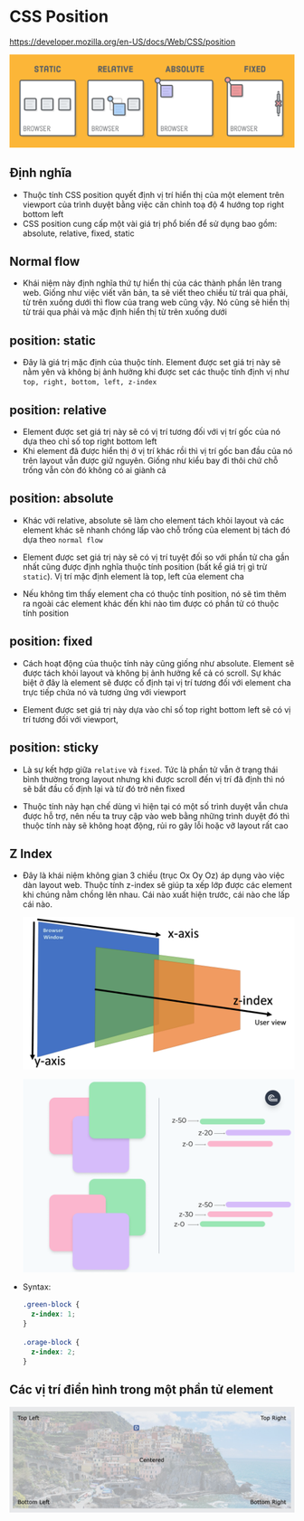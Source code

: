 # CSS Position

https://developer.mozilla.org/en-US/docs/Web/CSS/position

![](images/css-position-banner.png)

## Định nghĩa

- Thuộc tính CSS position quyết định vị trí hiển thị của một element trên viewport của trình duyệt bằng việc căn chỉnh toạ độ 4 hướng top right bottom left
- CSS position cung cấp một vài giá trị phổ biến để sử dụng bao gồm: absolute, relative, fixed, static

## Normal flow

- Khái niệm này định nghĩa thứ tự hiển thị của các thành phần lên trang web. Giống như việc viết văn bản, ta sẽ viết theo chiều từ trái qua phải, từ trên xuống dưới thì flow của trang web cũng vậy. Nó cũng sẽ hiển thị từ trái qua phải và mặc định hiển thị từ trên xuống dưới

## position: static

- Đây là giá trị mặc định của thuộc tính. Element được set giá trị này sẽ nằm yên và không bị ảnh hưởng khi được set các thuộc tính định vị như `top, right, bottom, left, z-index`

## position: relative

- Element được set giá trị này sẽ có vị trí tương đối với vị trí gốc của nó dựa theo chỉ số top right bottom left
- Khi element đã được hiển thị ở vị trí khác rồi thì vị trí gốc ban đầu của nó trên layout vẫn được giữ nguyên. Giống như kiểu bay đi thôi chứ chỗ trống vẫn còn đó không có ai giành cả

## position: absolute

- Khác với relative, absolute sẽ làm cho element tách khỏi layout và các element khác sẽ nhanh chóng lấp vào chỗ trống của element bị tách đó dựa theo `normal flow`

- Element được set giá trị này sẽ có vị trí tuyệt đối so với phần tử cha gần nhất cũng được định nghĩa thuộc tính position (bất kể giá trị gì trừ `static`). Vị trí mặc định element là top, left của element cha

- Nếu không tìm thấy element cha có thuộc tính position, nó sẽ tìm thêm ra ngoài các element khác đến khi nào tìm được có phần tử có thuộc tính position

## position: fixed

- Cách hoạt động của thuộc tính này cũng giống như absolute. Element sẽ được tách khỏi layout và không bị ảnh hưởng kể cả có scroll. Sự khác biệt ở đây là element sẽ được cố định tại vị trí tương đối với element cha trực tiếp chứa nó và tương ứng với viewport

- Element được set giá trị này dựa vào chỉ số top right bottom left sẽ có vị trí tương đối với viewport,

## position: sticky

- Là sự kết hợp giữa `relative` và `fixed`. Tức là phần tử vẫn ở trạng thái bình thường trong layout nhưng khi được scroll đến vị trí đã định thì nó sẽ bắt đầu cố định lại và từ đó trở nên fixed

- Thuộc tính này hạn chế dùng vì hiện tại có một số trình duyệt vẫn chưa được hỗ trợ, nên nếu ta truy cập vào web bằng những trình duyệt đó thì thuộc tính này sẽ không hoạt động, rủi ro gây lỗi hoặc vỡ layout rất cao

## Z Index

- Đây là khái niệm không gian 3 chiều (trục Ox Oy Oz) áp dụng vào việc dàn layout web. Thuộc tính z-index sẽ giúp ta xếp lớp được các element khi chúng nằm chồng lên nhau. Cái nào xuất hiện trước, cái nào che lấp cái nào.

  ![](images/css-z-index.png)

  ![](images/z-index.png)

- Syntax:

  ```css
  .green-block {
    z-index: 1;
  }

  .orage-block {
    z-index: 2;
  }
  ```

## Các vị trí điển hình trong một phần tử element

![](images/css-position-image.jpeg)
